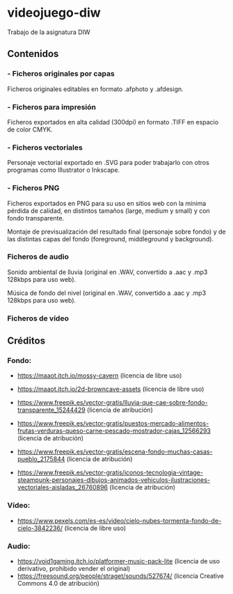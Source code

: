 # videojuego-diw
Trabajo de la asignatura DIW

## Contenidos

### - Ficheros originales por capas

Ficheros originales editables en formato .afphoto y .afdesign.

### - Ficheros para impresión

Ficheros exportados en alta calidad (300dpi) en formato .TIFF en espacio de color CMYK.

### - Ficheros vectoriales

Personaje vectorial exportado en .SVG para poder trabajarlo con otros programas como Illustrator o Inkscape.

### - Ficheros PNG

Ficheros exportados en PNG para su uso en sitios web con la mínima pérdida de calidad, en distintos tamaños (large, medium y small) y con fondo transparente.

Montaje de previsualización del resultado final (personaje sobre fondo) y de las distintas capas del fondo (foreground, middleground y background).

### Ficheros de audio

Sonido ambiental de lluvia (original en .WAV, convertido a .aac y .mp3 128kbps para uso web).

Música de fondo del nivel (original en .WAV, convertido a .aac y .mp3 128kbps para uso web).

### Ficheros de vídeo

## Créditos

### Fondo:

- https://maaot.itch.io/mossy-cavern (licencia de libre uso)

- https://maaot.itch.io/2d-browncave-assets (licencia de libre uso)

- https://www.freepik.es/vector-gratis/lluvia-que-cae-sobre-fondo-transparente_15244429 (licencia de atribución)

- https://www.freepik.es/vector-gratis/puestos-mercado-alimentos-frutas-verduras-queso-carne-pescado-mostrador-cajas_12566293 (licencia de atribución)

- https://www.freepik.es/vector-gratis/escena-fondo-muchas-casas-pueblo_2175844 (licencia de atribución)

- https://www.freepik.es/vector-gratis/iconos-tecnologia-vintage-steampunk-personajes-dibujos-animados-vehiculos-ilustraciones-vectoriales-aisladas_26760896 (licencia de atribución)

### Vídeo: 

- https://www.pexels.com/es-es/video/cielo-nubes-tormenta-fondo-de-cielo-3842236/ (licencia de libre uso)

### Audio: 

- https://void1gaming.itch.io/platformer-music-pack-lite (licencia de uso derivativo, prohibido vender el original)
- https://freesound.org/people/straget/sounds/527674/ (licencia Creative Commons 4.0 de atribución)

